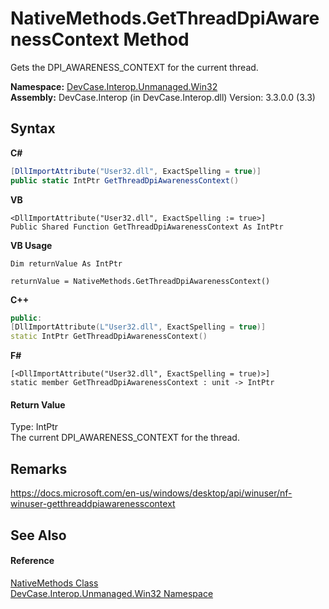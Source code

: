 # NativeMethods.GetThreadDpiAwarenessContext Method 
 

Gets the DPI_AWARENESS_CONTEXT for the current thread.

**Namespace:**&nbsp;<a href="N_DevCase_Interop_Unmanaged_Win32">DevCase.Interop.Unmanaged.Win32</a><br />**Assembly:**&nbsp;DevCase.Interop (in DevCase.Interop.dll) Version: 3.3.0.0 (3.3)

## Syntax

**C#**<br />
``` C#
[DllImportAttribute("User32.dll", ExactSpelling = true)]
public static IntPtr GetThreadDpiAwarenessContext()
```

**VB**<br />
``` VB
<DllImportAttribute("User32.dll", ExactSpelling := true>]
Public Shared Function GetThreadDpiAwarenessContext As IntPtr
```

**VB Usage**<br />
``` VB Usage
Dim returnValue As IntPtr

returnValue = NativeMethods.GetThreadDpiAwarenessContext()
```

**C++**<br />
``` C++
public:
[DllImportAttribute(L"User32.dll", ExactSpelling = true)]
static IntPtr GetThreadDpiAwarenessContext()
```

**F#**<br />
``` F#
[<DllImportAttribute("User32.dll", ExactSpelling = true)>]
static member GetThreadDpiAwarenessContext : unit -> IntPtr 

```


#### Return Value
Type: IntPtr<br />The current DPI_AWARENESS_CONTEXT for the thread.

## Remarks
<a href="https://docs.microsoft.com/en-us/windows/desktop/api/winuser/nf-winuser-getthreaddpiawarenesscontext" target="_blank">https://docs.microsoft.com/en-us/windows/desktop/api/winuser/nf-winuser-getthreaddpiawarenesscontext</a>

## See Also


#### Reference
<a href="T_DevCase_Interop_Unmanaged_Win32_NativeMethods">NativeMethods Class</a><br /><a href="N_DevCase_Interop_Unmanaged_Win32">DevCase.Interop.Unmanaged.Win32 Namespace</a><br />